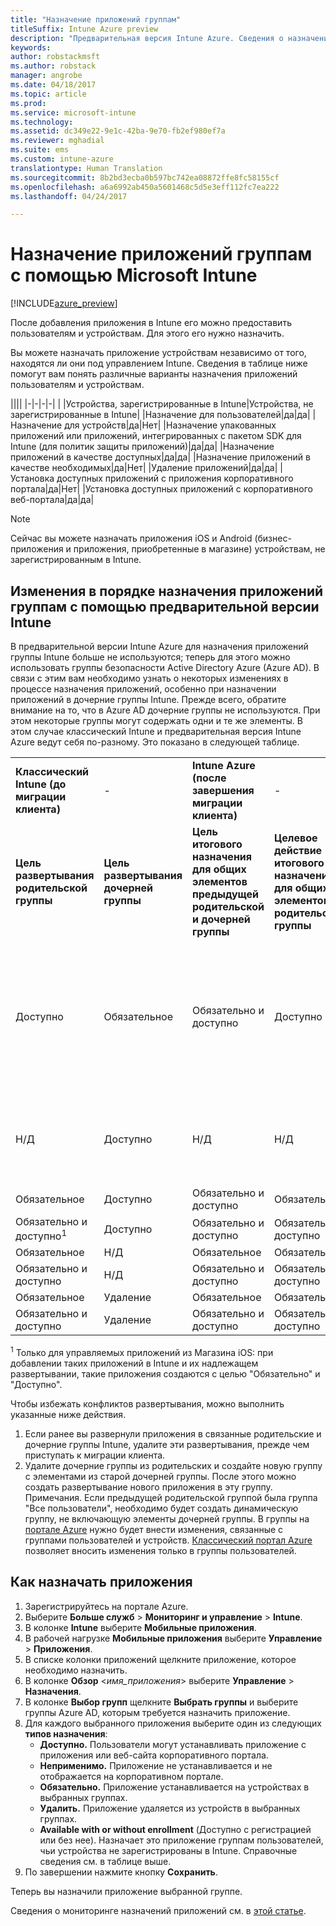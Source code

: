 ```yaml
---
title: "Назначение приложений группам"
titleSuffix: Intune Azure preview
description: "Предварительная версия Intune Azure. Сведения о назначении приложения группам пользователей или устройств после его добавления в Intune."
keywords: 
author: robstackmsft
ms.author: robstack
manager: angrobe
ms.date: 04/18/2017
ms.topic: article
ms.prod: 
ms.service: microsoft-intune
ms.technology: 
ms.assetid: dc349e22-9e1c-42ba-9e70-fb2ef980ef7a
ms.reviewer: mghadial
ms.suite: ems
ms.custom: intune-azure
translationtype: Human Translation
ms.sourcegitcommit: 8b2bd3ecba0b597bc742ea08872ffe8fc58155cf
ms.openlocfilehash: a6a6992ab450a5601468c5d5e3eff112fc7ea222
ms.lasthandoff: 04/24/2017

---
```


# <a name="how-to-assign-apps-to-groups-with-microsoft-intune"></a>Назначение приложений группам с помощью Microsoft Intune

[!INCLUDE[azure_preview](../includes/azure_preview.md)]

После добавления приложения в Intune его можно предоставить пользователям и устройствам. Для этого его нужно назначить.

Вы можете назначать приложение устройствам независимо от того, находятся ли они под управлением Intune. Сведения в таблице ниже помогут вам понять различные варианты назначения приложений пользователям и устройствам.

||||
|-|-|-|-|
|&nbsp;|Устройства, зарегистрированные в Intune|Устройства, не зарегистрированные в Intune|
|Назначение для пользователей|да|да|
|Назначение для устройств|да|Нет|
|Назначение упакованных приложений или приложений, интегрированных с пакетом SDK для Intune (для политик защиты приложений)|да|да|
|Назначение приложений в качестве доступных|да|да|
|Назначение приложений в качестве необходимых|да|Нет|
|Удаление приложений|да|да|
|Установка доступных приложений с приложения корпоративного портала|да|Нет|
|Установка доступных приложений с корпоративного веб-портала|да|да|

> [!NOTE]
> Сейчас вы можете назначать приложения iOS и Android (бизнес-приложения и приложения, приобретенные в магазине) устройствам, не зарегистрированным в Intune.

## <a name="changes-to-how-you-assign-apps-to-groups-in-the-intune-preview"></a>Изменения в порядке назначения приложений группам с помощью предварительной версии Intune

В предварительной версии Intune Azure для назначения приложений группы Intune больше не используются; теперь для этого можно использовать группы безопасности Active Directory Azure (Azure AD). В связи с этим вам необходимо узнать о некоторых изменениях в процессе назначения приложений, особенно при назначении приложений в дочерние группы Intune.
Прежде всего, обратите внимание на то, что в Azure AD дочерние группы не используются. При этом некоторые группы могут содержать одни и те же элементы. В этом случае классический Intune и предварительная версия Intune Azure ведут себя по-разному. Это показано в следующей таблице.

||||||
|-|-|-|-|-|
|**Классический Intune (до миграции клиента)**|-|**Intune Azure (после завершения миграции клиента)**|-|**Дополнительные сведения**|
|**Цель развертывания родительской группы**|**Цель развертывания дочерней группы**|**Цель итогового назначения для общих элементов предыдущей родительской и дочерней группы**|**Целевое действие итогового назначения для общих элементов родительской группы**|-|    
|Доступно|Обязательное|Обязательно и доступно|Доступно|"Обязательно и доступно" означает, что назначенные должным образом приложения также отображаются в приложении корпоративного портала.
|Н/Д|Доступно|Н/Д|Н/Д|Возможное решение: удалите цель развертывания "Неприменимо" из родительской группы Intune.
|Обязательное|Доступно|Обязательно и доступно|Обязательное|-|
|Обязательно и доступно<sup>1</sup>|Доступно|Обязательно и доступно|Обязательно и доступно|-|    
|Обязательное|Н/Д|Обязательное|Обязательное|-|    
|Обязательно и доступно|Н/Д|Обязательно и доступно|Обязательно и доступно|-|    
|Обязательное|Удаление|Обязательное|Обязательное|-|    
|Обязательно и доступно|Удаление|Обязательно и доступно|Обязательно и доступно|-|
<sup>1</sup> Только для управляемых приложений из Магазина iOS: при добавлении таких приложений в Intune и их надлежащем развертывании, такие приложения создаются с целью "Обязательно" и "Доступно".

Чтобы избежать конфликтов развертывания, можно выполнить указанные ниже действия.

1.    Если ранее вы развернули приложения в связанные родительские и дочерние группы Intune, удалите эти развертывания, прежде чем приступать к миграции клиента.
2.    Удалите дочерние группы из родительских и создайте новую группу с элементами из старой дочерней группы. После этого можно создать развертывание нового приложения в эту группу.
Примечания. Если предыдущей родительской группой была группа "Все пользователи", необходимо будет создать динамическую группу, не включающую элементы дочерней группы.
В группы на [портале Azure](https://portal.azure.com/) нужно будет внести изменения, связанные с группами пользователей и устройств. [Классический портал Azure](https://manage.windowsazure.com/) позволяет вносить изменения только в группы пользователей.


## <a name="how-to-assign-an-app"></a>Как назначать приложения

1. Зарегистрируйтесь на портале Azure.
2. Выберите **Больше служб** > **Мониторинг и управление** > **Intune**.
3. В колонке **Intune** выберите **Мобильные приложения**.
1. В рабочей нагрузке **Мобильные приложения** выберите **Управление** > **Приложения**.
2. В списке колонки приложений щелкните приложение, которое необходимо назначить.
3. В колонке **Обзор** <*имя_приложения*> выберите **Управление** > **Назначения**.
4. В колонке **Выбор групп** щелкните **Выбрать группы** и выберите группы Azure AD, которым требуется назначить приложение.
5. Для каждого выбранного приложения выберите один из следующих **типов назначения**:
    - **Доступно.** Пользователи могут устанавливать приложение с приложения или веб-сайта корпоративного портала.
    - **Неприменимо.** Приложение не устанавливается и не отображается на корпоративном портале.
    - **Обязательно.** Приложение устанавливается на устройствах в выбранных группах.
    - **Удалить.** Приложение удаляется из устройств в выбранных группах.
    - **Available with or without enrollment** (Доступно с регистрацией или без нее). Назначает это приложение группам пользователей, чьи устройства не зарегистрированы в Intune. Справочные сведения см. в таблице выше.
6. По завершении нажмите кнопку **Сохранить**.

Теперь вы назначили приложение выбранной группе.

Сведения о мониторинге назначений приложений см. в [этой статье](monitor-apps.md).

